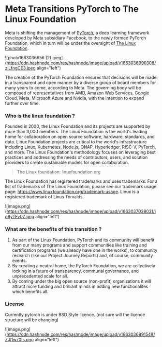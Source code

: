# Meta Transitions PyTorch to The Linux Foundation

Meta is shifting the management of [PyTorch](https://github.com/pytorch/pytorch), a deep learning framework developed by Meta subsidiary Facebook, to the newly formed PyTorch Foundation, which in turn will be under the oversight of [The Linux Foundation](https://linuxfoundation.org/).


![photo1663036656 (2).jpeg](https://cdn.hashnode.com/res/hashnode/image/upload/v1663036990308/ziLfngCE3.jpeg align="left")

The creation of the PyTorch Foundation ensures that decisions will be made in a transparent and open manner by a diverse group of board members for many years to come, according to Meta. The governing body will be composed of representatives from AMD, Amazon Web Services, Google Cloud, Meta, Microsoft Azure and Nvidia, with the intention to expand further over time.

### Who is the linux foundation ?

Founded in 2000, the Linux Foundation and its projects are supported by more than 3,000 members. The Linux Foundation is the world's leading home for collaboration on open source software, hardware, standards, and data. Linux Foundation projects are critical to the world's infrastructure including Linux, Kubernetes, Node.js, ONAP, Hyperledger, RISC-V, PyTorch, and more. The Linux Foundation's methodology focuses on leveraging best practices and addressing the needs of contributors, users, and solution providers to create sustainable models for open collaboration. 

> The Linux foundation: linuxfoundation.org

The Linux Foundation has registered trademarks and uses trademarks. For a list of trademarks of The Linux Foundation, please see our trademark usage page:  https://www.linuxfoundation.org/trademark-usage. Linux is a registered trademark of Linus Torvalds.


![image.png](https://cdn.hashnode.com/res/hashnode/image/upload/v1663037039031/io9yTFv0Z.png align="left")


### What are the benefits of this transition ?
1. As part of the Linux Foundation, PyTorch and its community will benefit from our many programs and support communities like training and certification programs (we already have one in the works), to community research (like our Project Journey Reports) and, of course, community events.
2. By creating a neutral home, the PyTorch Foundation, we are collectively locking in a future of transparency, communal governance, and unprecedented scale for all.
3. By coming under the big open source (non-profit) organizations it will attract more funding and brilliant minds in adding new functionalites which benefits all. 


### License
Currently pytorch is under BSD Style licence. (not sure will the licence structure will be changing)


![image.png](https://cdn.hashnode.com/res/hashnode/image/upload/v1663036891548/ZJl1w70Is.png align="left")
